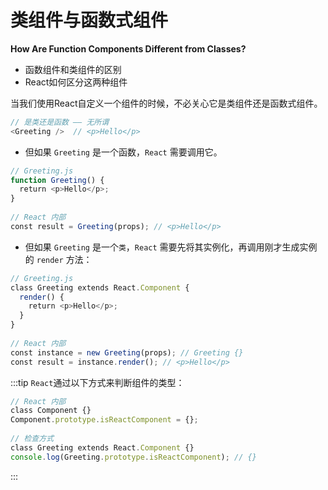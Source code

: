 # 类组件与函数式组件

**How Are Function Components Different from Classes?**

- 函数组件和类组件的区别
- React如何区分这两种组件

当我们使用React自定义一个组件的时候，不必关心它是类组件还是函数式组件。

```js
// 是类还是函数 —— 无所谓
<Greeting />  // <p>Hello</p>
```

- 但如果 `Greeting` 是一个函数，`React` 需要调用它。

```js
// Greeting.js
function Greeting() {
  return <p>Hello</p>;
}
 
// React 内部
const result = Greeting(props); // <p>Hello</p>
```

- 但如果 `Greeting` 是一个`类`，`React` 需要先将其实例化，再调用刚才生成实例的 `render` 方法：

```js
// Greeting.js
class Greeting extends React.Component {
  render() {
    return <p>Hello</p>;
  }
}
 
// React 内部
const instance = new Greeting(props); // Greeting {}
const result = instance.render(); // <p>Hello</p>
```

:::tip
`React`通过以下方式来判断组件的类型：

```js
// React 内部
class Component {}
Component.prototype.isReactComponent = {};
 
// 检查方式
class Greeting extends React.Component {}
console.log(Greeting.prototype.isReactComponent); // {}
```
:::